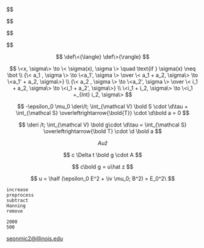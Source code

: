 $$

$$

$$

$$

$$
\def\<{\langle}
\def\>{\rangle}
$$

$$
\<x, \sigma\> \to \< \sigma(x), \sigma \> \quad \text{if } \sigma(x) \neq \bot \\
{\< a_1 , \sigma  \> \to \<a_1', \sigma \>  \over \< a_1 + a_2, \sigma\> \to \<a_1' + a_2, \sigma\>} \\
{\< a_2 , \sigma  \> \to \<a_2', \sigma \>  \over \< i_1 + a_2, \sigma\> \to \<i_1 + a_2', \sigma\>} \\
\<i_1 + i_2, \sigma\> \to \<i_1 +_{Int} i_2, \sigma\>
$$




$$
-\epsilon_0 \mu_0 \deri/t; \int_{\mathcal V} \bold S \cdot \d\tau  + \int_{\mathcal S} \overleftrightarrow{\bold{T}} \cdot \d\bold a = 0
$$

$$
\deri /t; \int_{\mathcal V} \bold g\cdot \d\tau = \int_{\mathcal S} \overleftrightarrow{\bold T} \cdot \d \bold a
$$


$$
Au\hat z
$$

$$
c \Delta t \bold g \cdot A
$$

$$
c\bold g = u\hat z
$$

$$
u = \half (\epsilon_0 E^2  + \iv \mu_0; B^2) = E_0^2\
$$

```
increase
preprocess
subtract
Hanning
remove

2000
500

```











seonmic2@illinois.edu
















